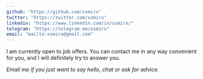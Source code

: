 ```yaml
---
github: "https://github.com/xsmirx"
twitter: "https://twitter.com/xsmirx"
linkedin: "https://www.linkedin.com/in/xsmirx/"
telegram: "https://telegram.me/xsmirx"
email: "mailto:xsmirx@gmail.com"
---
```


I am currently open to job offers. You can contact me in any way convenient for you, and I will definitely try to answer you.

_Email me if you just want to say hello, chat or ask for advice._
